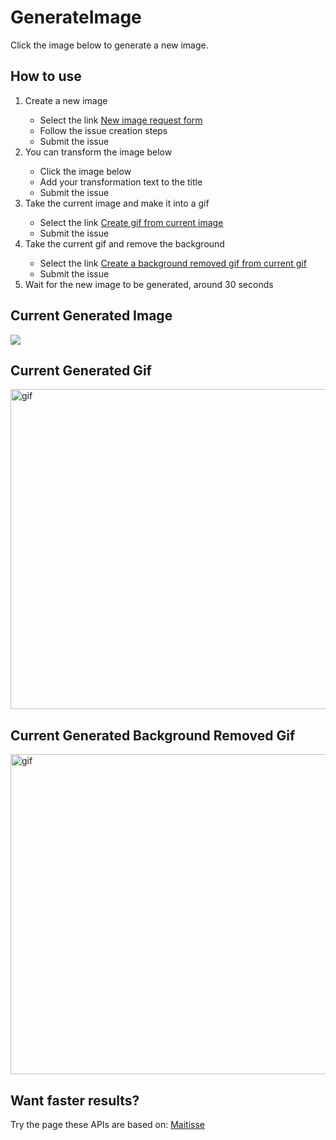 # GenerateImage
Click the image below to generate a new image.

## How to use

<ol>
  <li>Create a new image</li>
    <ul>
      <li>Select the link <a href='https://github.com/MatissesProjects/GenerateImage/issues/new?title=CreateImage%20Create%20New%20Image&template=NewImage.yml'>New image request form</a></li>
      <li>Follow the issue creation steps</li>
      <li>Submit the issue</li>
    </ul>
  <li>You can transform the image below</li>
    <ul>
      <li>Click the image below</li>
      <li>Add your transformation text to the title</li>
      <li>Submit the issue</li>
    </ul>
  <li>Take the current image and make it into a gif</li>
    <ul>
      <li>Select the link <a href='https://github.com/MatissesProjects/GenerateImage/issues/new?title=ImageToGif&body=No%20need%20to%20modify%20the%20body%20or%20the%20title'>Create gif from current image</a></li>
      <li>Submit the issue</li>
    </ul>
  <li>Take the current gif and remove the background</li>
    <ul>
      <li>Select the link <a href='https://github.com/MatissesProjects/GenerateImage/issues/new?title=GifBackgroundRemoval&body=No%20need%20to%20modify%20the%20body%20or%20the%20title'>Create a background removed gif from current gif</a></li>
      <li>Submit the issue</li>
    </ul>
  <li>Wait for the new image to be generated, around 30 seconds</li>
</ol>

## Current Generated Image
[<img src='https://fileserver.matissetec.dev/output/similarImages/630649313860780043/8820559469/8820559469/png'>](https://github.com/MatissesProjects/GenerateImage/issues/new?title=Transform:%20&body=No%20need%20to%20modify%20the%20body,%20just%20add%20your%20transformation%20to%20the%20photo%20in%20the%20title)

## Current Generated Gif
<img src='https://fileserver.matissetec.dev/output/backgroundExtenderGif/630649313860780043/7080616790/apiOut/gif' width='512' height='512' alt='gif'>

## Current Generated Background Removed Gif
<img src='https://fileserver.matissetec.dev/output/videoBackgroundRemoval/630649313860780043/7528140653/apiOut/gif' width='512' height='512' alt='gif'>

## Want faster results?
Try the page these APIs are based on: [Maitisse](https://deepnarration.matissetec.dev/)